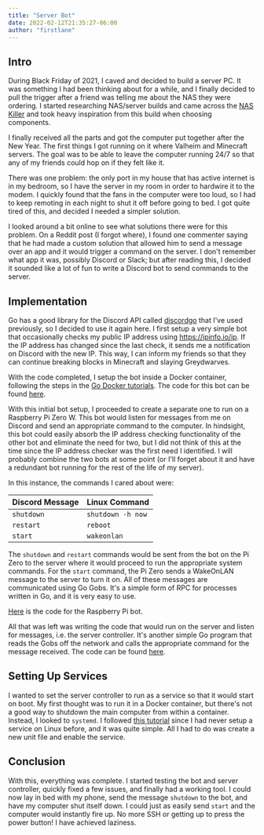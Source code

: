 ```yaml
---
title: "Server Bot"
date: 2022-02-12T21:35:27-06:00
author: "firstlane"
---
```


## Intro
During Black Friday of 2021, I caved and decided to build a server PC. It was something I had been thinking about for a while, and I finally decided to pull the trigger after a friend was telling me about the NAS they were ordering. I started researching NAS/server builds and came across the [NAS Killer](https://www.serverbuilds.net/the-original-nas-killer-v10) and took heavy inspiration from this build when choosing components.

I finally received all the parts and got the computer put together after the New Year. The first things I got running on it where Valheim and Minecraft servers. The goal was to be able to leave the computer running 24/7 so that any of my friends could hop on if they felt like it.

There was one problem: the only port in my house that has active internet is in my bedroom, so I have the server in my room in order to hardwire it to the modem. I quickly found that the fans in the computer were too loud, so I had to keep remoting in each night to shut it off before going to bed. I got quite tired of this, and decided I needed a simpler solution.

I looked around a bit online to see what solutions there were for this problem. On a Reddit post (I forgot where), I found one commenter saying that he had made a custom solution that allowed him to send a message over an app and it would trigger a command on the server. I don't remember what app it was, possibly Discord or Slack; but after reading this, I decided it sounded like a lot of fun to write a Discord bot to send commands to the server.

## Implementation
Go has a good library for the Discord API called [discordgo](https://github.com/bwmarrin/discordgo) that I've used previously, so I decided to use it again here. I first setup a very simple bot that occasionally checks my public IP address using https://ipinfo.io/ip. If the IP address has changed since the last check, it sends me a notification on Discord with the new IP. This way, I can inform my friends so that they can continue breaking blocks in Minecraft and slaying Greydwarves.

With the code completed, I setup the bot inside a Docker container, following the steps in the [Go Docker tutorials](https://docs.docker.com/language/golang/build-images/). The code for this bot can be found [here](). <!--Link to a static .txt file with the code-->

With this initial bot setup, I proceeded to create a separate one to run on a Raspberry Pi Zero W. This bot would listen for messages from me on Discord and send an appropriate command to the computer. In hindsight, this bot could easily absorb the IP address checking functionality of the other bot and eliminate the need for two, but I did not think of this at the time since the IP address checker was the first need I identified. I will probably combine the two bots at some point (or I'll forget about it and have a redundant bot running for the rest of the life of my server).

In this instance, the commands I cared about were:

| Discord Message | Linux Command     |
|-----------------|-------------------|
| `shutdown`      | `shutdown -h now` |
| `restart`       | `reboot`          |
| `start`         | `wakeonlan`       |

The `shutdown` and `restart` commands would be sent from the bot on the Pi Zero to the server where it would proceed to run the appropriate system commands. For the `start` command, the Pi Zero sends a WakeOnLAN message to the server to turn it on. All of these messages are communicated using Go Gobs. It's a simple form of RPC for processes written in Go, and it is very easy to use.

[Here]() is the code for the Raspberry Pi bot.

All that was left was writing the code that would run on the server and listen for messages, i.e. the server controller. It's another simple Go program that reads the Gobs off the network and calls the appropriate command for the message received. The code can be found [here]().

## Setting Up Services

I wanted to set the server controller to run as a service so that it would start on boot. My first thought was to run it in a Docker container, but there's not a good way to shutdown the main computer from within a container. Instead, I looked to `systemd`. I followed [this tutorial](https://www.howtogeek.com/687970/how-to-run-a-linux-program-at-startup-with-systemd/) since I had never setup a service on Linux before, and it was quite simple. All I had to do was create a new unit file and enable the service.

## Conclusion

With this, everything was complete. I started testing the bot and server controller, quickly fixed a few issues, and finally had a working tool. I could now lay in bed with my phone, send the message `shutdown` to the bot, and have my computer shut itself down. I could just as easily send `start` and the computer would instantly fire up. No more SSH or getting up to press the power button! I have achieved laziness.
